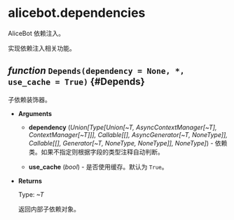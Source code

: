 # alicebot.dependencies

AliceBot 依赖注入。

实现依赖注入相关功能。

## *function* `Depends(dependency = None, *, use_cache = True)` {#Depends}

子依赖装饰器。

- **Arguments**

  - **dependency** (*Union[Type[Union[~T, AsyncContextManager[~T], ContextManager[~T]]], Callable[[], AsyncGenerator[~T, NoneType]], Callable[[], Generator[~T, NoneType, NoneType]], NoneType]*) - 依赖类。如果不指定则根据字段的类型注释自动判断。

  - **use_cache** (*bool*) - 是否使用缓存。默认为 `True`。

- **Returns**

  Type: *~T*

  返回内部子依赖对象。